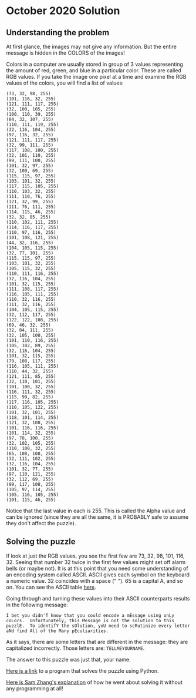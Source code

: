 # October 2020 Solution

## Understanding the problem
At first glance, the images may not give any information.  But the entire message is hidden in the COLORS of the images!

Colors in a computer are usually stored in group of 3 values representing the amount of red, green, and blue in a particular color.  These are called RGB values.  If you take the image one pixel at a time and examine the RGB values of the colors, you will find a list of values:
```
(73, 32, 98, 255)
(101, 116, 32, 255)
(121, 111, 117, 255)
(32, 100, 105, 255)
(100, 110, 39, 255)
(84, 32, 107, 255)
(110, 111, 119, 255)
(32, 116, 104, 255)
(97, 116, 32, 255)
(121, 111, 117, 255)
(32, 99, 111, 255)
(117, 108, 100, 255)
(32, 101, 110, 255)
(99, 111, 100, 255)
(101, 32, 97, 255)
(32, 109, 69, 255)
(115, 115, 97, 255)
(103, 101, 32, 255)
(117, 115, 105, 255)
(110, 103, 32, 255)
(111, 110, 76, 255)
(121, 32, 99, 255)
(111, 76, 111, 255)
(114, 115, 46, 255)
(32, 32, 85, 255)
(110, 102, 111, 255)
(114, 116, 117, 255)
(110, 97, 116, 255)
(101, 108, 121, 255)
(44, 32, 116, 255)
(104, 105, 115, 255)
(32, 77, 101, 255)
(115, 115, 97, 255)
(103, 101, 32, 255)
(105, 115, 32, 255)
(110, 111, 116, 255)
(32, 116, 104, 255)
(101, 32, 115, 255)
(111, 108, 117, 255)
(116, 105, 111, 255)
(110, 32, 116, 255)
(111, 32, 116, 255)
(104, 105, 115, 255)
(32, 112, 117, 255)
(122, 122, 108, 255)
(69, 46, 32, 255)
(32, 84, 111, 255)
(32, 105, 100, 255)
(101, 110, 116, 255)
(105, 102, 89, 255)
(32, 116, 104, 255)
(101, 32, 115, 255)
(79, 108, 117, 255)
(116, 105, 111, 255)
(110, 44, 32, 255)
(121, 111, 85, 255)
(32, 110, 101, 255)
(101, 100, 32, 255)
(116, 111, 32, 255)
(115, 99, 82, 255)
(117, 116, 105, 255)
(110, 105, 122, 255)
(101, 32, 101, 255)
(118, 101, 114, 255)
(121, 32, 108, 255)
(101, 116, 116, 255)
(101, 114, 32, 255)
(97, 78, 100, 255)
(32, 102, 105, 255)
(110, 100, 32, 255)
(65, 108, 108, 255)
(32, 111, 102, 255)
(32, 116, 104, 255)
(101, 32, 77, 255)
(97, 110, 121, 255)
(32, 112, 69, 255)
(99, 117, 108, 255)
(105, 97, 114, 255)
(105, 116, 105, 255)
(101, 115, 46, 255)
```
Notice that the last value in each is 255.  This is called the Alpha value and can be ignored (since they are all the same, it is PROBABLY safe to assume they don't affect the puzzle).

## Solving the puzzle
If look at just the RGB values, you see the first few are 73, 32, 98, 101, 116, 32.  Seeing that number 32 twice in the first few values might set off alarm bells (or maybe not).  It is at this point that you need some understanding of an encoding system called ASCII.  ASCII gives each symbol on the keyboard a numeric value.  32 coincides with a space (" ").  65 is a capital A, and so on.  You can see the ASCII table [here](http://www.asciitable.com/).  

Going through and turning these values into their ASCII counterparts results in the following message: 

`I bet you didn'T know that you could encode a mEssage using onLy coLors.  Unfortunately, this Message is not the solution to this puzzlE.  To identifY the sOlution, yoU need to scRutinize every letter aNd find All of the Many pEculiarities.`

As it says, there are some letters that are different in the message: they are capitalized incorrectly.  Those letters are:
`TELLMEYOURNAME`.  

The answer to this puzzle was just that, your name.

[Here is a link](https://repl.it/@ChadPurdy/October2020Puzzle-Solution) to a program that solves the puzzle using Python. 

[Here is Sam Zhang's explanation](./sam_zhang_sol.txt) of how he went about solving it without any programming at all!
